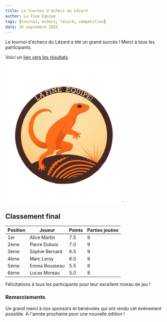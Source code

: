 ```yaml
---
title: Le tournoi d'échecs du Lézard
author: La Fine Équipe
tags: [tournoi, échecs, lézard, compétition]
date: 26 septembre 2025
---
```


Le tournoi d'échecs du Lézard a été un grand succès ! Merci à tous les participants.

Voici un [lien vers les résultats](https://example.com/results).

![Image du tournoi](../logo.png).

## Classement final

| Position | Joueur         | Points | Parties jouées |
| -------- | -------------- | ------ | -------------- |
| 1er      | Alice Martin   | 7.5    | 9              |
| 2ème     | Pierre Dubois  | 7.0    | 9              |
| 3ème     | Sophie Bernard | 6.5    | 9              |
| 4ème     | Marc Leroy     | 6.0    | 9              |
| 5ème     | Emma Rousseau  | 5.5    | 8              |
| 6ème     | Lucas Moreau   | 5.0    | 8              |

Félicitations à tous les participants pour leur excellent niveau de jeu !

### Remerciements

Un grand merci à nos sponsors et bénévoles qui ont rendu cet événement possible. À l'année prochaine pour une nouvelle édition !
